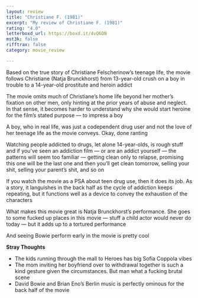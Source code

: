```yaml
---
layout: review
title: "Christiane F. (1981)"
excerpt: "My review of Christiane F. (1981)"
rating: "4.0"
letterboxd_url: https://boxd.it/4vQ6DN
mst3k: false
rifftrax: false
category: movie_review

---
```


Based on the true story of Christiane Felscherinow’s teenage life, the movie follows Christiane (Natja Brunckhorst) from 13-year-old crush on a boy in trouble to a 14-year-old prostitute and heroin addict

The movie omits much of Christiane’s home life beyond her mother’s fixation on other men, only hinting at the prior years of abuse and neglect. In that sense, it becomes harder to understand why she would start heroine for the film’s stated purpose — to impress a boy

A boy, who in real life, was just a codependent drug user and not the love of her teenage life as the movie conveys. Okay, done ranting

Watching people addicted to drugs, let alone 14-year-olds, is rough stuff and if you’ve seen an addiction film — or are an addict yourself — the patterns will seem too familiar — getting clean only to relapse, promising this one will be the last one and then you’ll get clean tomorrow, selling your shit, selling your parent’s shit, and so on

If you watch the movie as a PSA about teen drug use, then it does its job. As a story, it languishes in the back half as the cycle of addiction keeps repeating, but it functions well as a device to convey the exhaustion of the characters

What makes this movie great is Natja Brunckhorst’s performance. She goes to some fucked up places in this movie — stuff a child actor would never do today — but it adds up to a tortured performance

And seeing Bowie perform early in the movie is pretty cool

<b>Stray Thoughts</b>
* The kids running through the mall to Heroes has big Sofia Coppola vibes
* The mom inviting her boyfriend over to withdrawal together is such a kind gesture given the circumstances. But man what a fucking brutal scene
* David Bowie and Brian Eno’s Berlin music is perfectly ominous for the back half of the movie